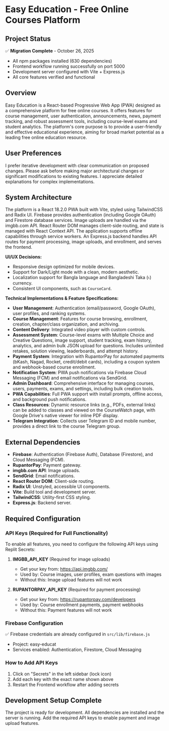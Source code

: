 # Easy Education - Free Online Courses Platform

## Project Status
✅ **Migration Complete** - October 26, 2025
- All npm packages installed (630 dependencies)
- Frontend workflow running successfully on port 5000
- Development server configured with Vite + Express.js
- All core features verified and functional

## Overview
Easy Education is a React-based Progressive Web App (PWA) designed as a comprehensive platform for free online courses. It offers features for course management, user authentication, announcements, news, payment tracking, and robust assessment tools, including course-level exams and student analytics. The platform's core purpose is to provide a user-friendly and effective educational experience, aiming for broad market potential as a leading free online education resource.

## User Preferences
I prefer iterative development with clear communication on proposed changes. Please ask before making major architectural changes or significant modifications to existing features. I appreciate detailed explanations for complex implementations.

## System Architecture
The platform is a React 18.2.0 PWA built with Vite, styled using TailwindCSS and Radix UI. Firebase provides authentication (including Google OAuth) and Firestore database services. Image uploads are handled via the imgbb.com API. React Router DOM manages client-side routing, and state is managed with React Context API. The application supports offline capabilities through service workers. An Express.js backend handles API routes for payment processing, image uploads, and enrollment, and serves the frontend.

**UI/UX Decisions:**
- Responsive design optimized for mobile devices.
- Support for Dark/Light mode with a clean, modern aesthetic.
- Localization support for Bangla language and Bangladeshi Taka (৳) currency.
- Consistent UI components, such as `CourseCard`.

**Technical Implementations & Feature Specifications:**
- **User Management**: Authentication (email/password, Google OAuth), user profiles, and ranking systems.
- **Course Management**: Features for course browsing, enrollment, creation, chapter/class organization, and archiving.
- **Content Delivery**: Integrated video player with custom controls.
- **Assessment System**: Course-level exams with Multiple Choice and Creative Questions, image support, student tracking, exam history, analytics, and admin bulk JSON upload for questions. Includes unlimited retakes, solution viewing, leaderboards, and attempt history.
- **Payment System**: Integration with RupantorPay for automated payments (bKash, Nagad, Rocket, credit/debit cards), including a coupon system and webhook-based course enrollment.
- **Notification System**: PWA push notifications via Firebase Cloud Messaging (FCM) and email notifications via SendGrid.
- **Admin Dashboard**: Comprehensive interface for managing courses, users, payments, exams, and settings, including bulk creation tools.
- **PWA Capabilities**: Full PWA support with install prompts, offline access, and background push notifications.
- **Class Resources**: Dynamic resource links (e.g., PDFs, external links) can be added to classes and viewed on the CourseWatch page, with Google Drive's native viewer for inline PDF display.
- **Telegram Integration**: Collects user Telegram ID and mobile number, provides a direct link to the course Telegram group.

## External Dependencies
- **Firebase**: Authentication (Firebase Auth), Database (Firestore), and Cloud Messaging (FCM).
- **RupantorPay**: Payment gateway.
- **imgbb.com API**: Image uploads.
- **SendGrid**: Email notifications.
- **React Router DOM**: Client-side routing.
- **Radix UI**: Unstyled, accessible UI components.
- **Vite**: Build tool and development server.
- **TailwindCSS**: Utility-first CSS styling.
- **Express.js**: Backend server.

## Required Configuration

### API Keys (Required for Full Functionality)
To enable all features, you need to configure the following API keys using Replit Secrets:

1. **IMGBB_API_KEY** (Required for image uploads)
   - Get your key from: https://api.imgbb.com/
   - Used by: Course images, user profiles, exam questions with images
   - Without this: Image upload features will not work

2. **RUPANTORPAY_API_KEY** (Required for payment processing)
   - Get your key from: https://rupantorpay.com/developers
   - Used by: Course enrollment payments, payment webhooks
   - Without this: Payment features will not work

### Firebase Configuration
✅ Firebase credentials are already configured in `src/lib/firebase.js`
- Project: easy-educat
- Services enabled: Authentication, Firestore, Cloud Messaging

### How to Add API Keys
1. Click on "Secrets" in the left sidebar (lock icon)
2. Add each key with the exact name shown above
3. Restart the Frontend workflow after adding secrets

## Development Setup Complete
The project is ready for development. All dependencies are installed and the server is running. Add the required API keys to enable payment and image upload features.